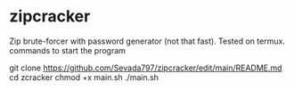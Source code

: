 # zipcracker
Zip brute-forcer with password generator (not that fast).
Tested on termux.
commands to start the program

git clone https://github.com/Sevada797/zipcracker/edit/main/README.md
cd zcracker
chmod +x main.sh
./main.sh
